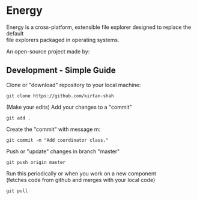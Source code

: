 # Energy
Energy is a cross-platform, extensible file explorer designed to replace the default  
file explorers packaged in operating systems.  



An open-source project made by:

## Development - Simple Guide
Clone or "download" repository to your local machine:
```
git clone https://github.com/kirtan-shah
```
(Make your edits)
Add your changes to a "commit"
```
git add .
```
Create the "commit" with message m:
```
git commit -m "Add coordinator class."
```
Push or "update" changes in branch "master"
```
git push origin master
```
Run this periodically or when you work on a new component  
(fetches code from github and merges with your local code)
```
git pull
```
